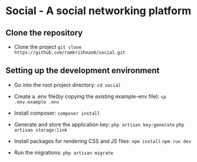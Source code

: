 # Social - A social networking platform

## Clone the repository
- Clone the project
`git clone https://github.com/ramkrishnan6/social.git`

## Setting up the development environment
- Go into the root project directory:
`cd social`

- Create a .env file(by copying the existing example-env file):
`cp .env.example .env`

- Install composer:
`composer install`

- Generate and store the application key:
`php artisan key:generate`
`php artisan storage:link`

- Install packages for rendering CSS and JS files:
`npm install`
`npm run dev`

- Run the migrations:
`php artisan migrate`
